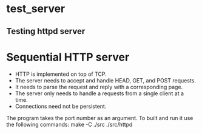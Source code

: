 # test_server
Testing httpd server
----
# Sequential HTTP server

 * HTTP is implemented on top of TCP.
 * The server needs to accept and handle HEAD, GET, and POST requests.
 * It needs to parse the request and reply with a corresponding page.
 * The server only needs to handle a requests from a single client at a time.
 * Connections need not be persistent.

The program takes the port number as an argument.
To built and run it use the following commands:
make -C ./src
./src/httpd <port>
